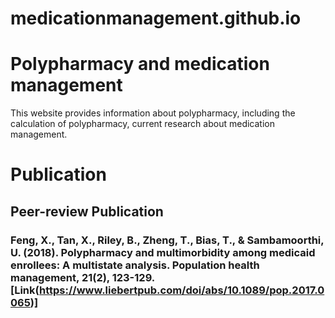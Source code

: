 # medicationmanagement.github.io
# Polypharmacy and medication management

This website provides information about polypharmacy, including the calculation of polypharmacy, current research about medication management.

#  **Publication**
## Peer-review Publication
### Feng, X., Tan, X., Riley, B., Zheng, T., Bias, T., & Sambamoorthi, U. (2018). Polypharmacy and multimorbidity among medicaid enrollees: A multistate analysis. Population health management, 21(2), 123-129.[Link(https://www.liebertpub.com/doi/abs/10.1089/pop.2017.0065)]
